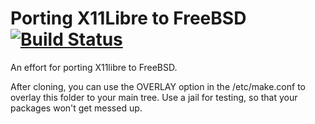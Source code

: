 # Porting X11Libre to FreeBSD  [![Build Status](https://api.cirrus-ci.com/github/probonopd/xlibre-ports.svg)](https://cirrus-ci.com/github/probonopd/xlibre-ports)

An effort for porting X11libre to FreeBSD.

After cloning, you can use the OVERLAY option in the /etc/make.conf to overlay
this folder to your main tree. 
Use a jail for testing, so that your packages won't get messed up. 
